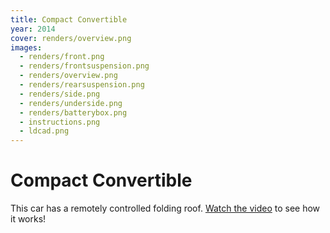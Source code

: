 ```yaml
---
title: Compact Convertible
year: 2014
cover: renders/overview.png
images:
  - renders/front.png
  - renders/frontsuspension.png
  - renders/overview.png
  - renders/rearsuspension.png
  - renders/side.png
  - renders/underside.png
  - renders/batterybox.png
  - instructions.png
  - ldcad.png
---
```


# Compact Convertible

This car has a remotely controlled folding roof. [Watch the
video](https://www.youtube.com/watch?v=yfqGnbM_LIQ) to see how it
works!
